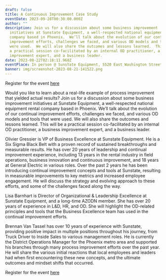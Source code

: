 ```yaml
---
draft: false
title: A Continuous Improvement Case Study
eventDate: 2023-09-28T00:30:00.000Z
author: ""
description: Join us for a discussion about some business improvement
  initiatives at Sunstate Equipment, a well-respected national equipment rental
  company based in Phoenix.  We’ll talk about the evolution of our continual
  improvement efforts, challenges we faced, and various OD models and tools that
  were used.  We will also share the outcomes and lessons learned.  This will be
  a practical session co-facilitated by an internal OD practitioner, a business
  improvement expert, and a business leader.
date: 2023-08-22T02:18:11.968Z
eventPlace: In person @ Sunstate Equipment, 5520 East Washington Street, Phoenix, AZ 85034
banner: img/screenshot-2023-08-21-141522.png
---
```

R﻿egister for the event [here](https://mp.gg/bx93geyjpx)

Would you like to learn about a real-life example of process improvement that yielded actual results? Join us for a discussion about some business improvement initiatives at Sunstate Equipment, a well-respected national equipment rental company based in Phoenix. We’ll talk about the evolution of our continual improvement efforts, challenges we faced, and various OD models and tools that were used. We will also share the outcomes and lessons learned. This will be a practical session co-facilitated by an internal OD practitioner, a business improvement expert, and a business leader.

Olivier Gressier is VP of Business Excellence at Sunstate Equipment. He is a Six Sigma Black Belt with a proven record of sustained breakthroughs and measurable results. He has over 20 years of leadership and continual improvement experience, including 13 years in the rental industry in field operations, business innovation and continuous improvement, and 18 years at General Electric in various roles. Over the past 2 years he has been introducing continual improvement concepts and tools at Sunstate, resulting in measurable improvements to key metrics and increased employee engagement. He will discuss the strategy and evolving approach to these efforts, and some of the challenges faced along the way.

Lisa Barnhart is Director of Organizational & Leadership Excellence at Sunstate Equipment, and a long-time AZODN member. She has over 20 years of experience in L&D, HR, and OD. She will highlight the OD-related principles and tools that the Business Excellence team has used in the continual improvement efforts.

Brennan Van Tassel has over 10 years of experience with Sunstate, providing positive impact in multiple positions throughout his journey, from Truck Driver to Inside Sales to various management roles. He is currently the District Operations Manager for the Phoenix metro area and supported his branches through many process improvement efforts over the past year. He will share the various initial reactions that local employees and leaders had when first encountering these new concepts, and the ultimate outcomes and mindset shifts that occurred.

R﻿egister for the event [here](https://mp.gg/bx93geyjpx)